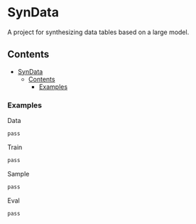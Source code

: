 # SynData

A project for synthesizing data tables based on a large model.

## Contents

- [SynData](#syndata)
  - [Contents](#contents)
    - [Examples](#examples)

### Examples

Data

```bash
pass
```

Train

```bash
pass
```

Sample

```bash
pass
```

Eval

```bahs
pass
```
